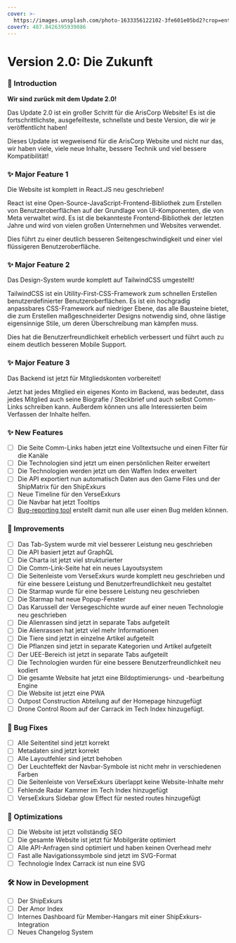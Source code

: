 ```yaml
---
cover: >-
  https://images.unsplash.com/photo-1633356122102-3fe601e05bd2?crop=entropy&cs=tinysrgb&fm=jpg&ixid=MnwxOTcwMjR8MHwxfHNlYXJjaHwxfHxyZWFjdHxlbnwwfHx8fDE2NjYzMDUwMjM&ixlib=rb-4.0.3&q=80
coverY: 487.8426395939086
---
```


# Version 2.0: Die Zukunft

### **📢 Introduction**

**Wir sind zurück mit dem Update 2.0!**

Das Update 2.0 ist ein großer Schritt für die ArisCorp Website! Es ist die fortschrittlichste, ausgefeilteste, schnellste und beste Version, die wir je veröffentlicht haben!

Dieses Update ist wegweisend für die ArisCorp Website und nicht nur das, wir haben viele, viele neue Inhalte, bessere Technik und viel bessere Kompatibilität!

### **✨ Major Feature 1**

Die Website ist komplett in React.JS neu geschrieben!

React ist eine Open-Source-JavaScript-Frontend-Bibliothek zum Erstellen von Benutzeroberflächen auf der Grundlage von UI-Komponenten, die von Meta verwaltet wird. Es ist die bekannteste Frontend-Bibliothek der letzten Jahre und wird von vielen großen Unternehmen und Websites verwendet.

Dies führt zu einer deutlich besseren Seitengeschwindigkeit und einer viel flüssigeren Benutzeroberfläche.

### **✨ Major Feature 2**

Das Design-System wurde komplett auf TailwindCSS umgestellt!

TailwindCSS ist ein Utility-First-CSS-Framework zum schnellen Erstellen benutzerdefinierter Benutzeroberflächen. Es ist ein hochgradig anpassbares CSS-Framework auf niedriger Ebene, das alle Bausteine bietet, die zum Erstellen maßgeschneiderter Designs notwendig sind, ohne lästige eigensinnige Stile, um deren Überschreibung man kämpfen muss.

Dies hat die Benutzerfreundlichkeit erheblich verbessert und führt auch zu einem deutlich besseren Mobile Support.

### **✨ Major Feature 3**

Das Backend ist jetzt für Mitgliedskonten vorbereitet!

Jetzt hat jedes Mitglied ein eigenes Konto im Backend, was bedeutet, dass jedes Mitglied auch seine Biografie / Steckbrief und auch selbst Comm-Links schreiben kann. Außerdem können uns alle Interessierten beim Verfassen der Inhalte helfen.

### **✨ New Features**

* [ ] Die Seite Comm-Links haben jetzt eine Volltextsuche und einen Filter für die Kanäle
* [ ] Die Technologien sind jetzt um einen persönlichen Reiter erweitert
* [ ] Die Technologien werden jetzt um den Waffen Index erweitert
* [ ] Die API exportiert nun automatisch Daten aus den Game Files und der ShipMatrix für den ShipExkurs
* [ ] Neue Timeline für den VerseExkurs
* [ ] Die Navbar hat jetzt Tooltips
* [ ] [Bug-reporting tool](https://www.ariscorp.de/bug-report) erstellt damit nun alle user einen Bug melden können.

### **🚀 Improvements**

* [ ] Das Tab-System wurde mit viel besserer Leistung neu geschrieben
* [ ] Die API basiert jetzt auf GraphQL
* [ ] Die Charta ist jetzt viel strukturierter
* [ ] Die Comm-Link-Seite hat ein neues Layoutsystem
* [ ] Die Seitenleiste vom VerseExkurs wurde komplett neu geschrieben und für eine bessere Leistung und Benutzerfreundlichkeit neu gestaltet
* [ ] Die Starmap wurde für eine bessere Leistung neu geschrieben
* [ ] Die Starmap hat neue Popup-Fenster
* [ ] Das Karussell der Versegeschichte wurde auf einer neuen Technologie neu geschrieben
* [ ] Die Alienrassen sind jetzt in separate Tabs aufgeteilt
* [ ] Die Alienrassen hat jetzt viel mehr Informationen
* [ ] Die Tiere sind jetzt in einzelne Artikel aufgeteilt
* [ ] Die Pflanzen sind jetzt in separate Kategorien und Artikel aufgeteilt
* [ ] Der UEE-Bereich ist jetzt in separate Tabs aufgeteilt
* [ ] Die Technologien wurden für eine bessere Benutzerfreundlichkeit neu kodiert
* [ ] Die gesamte Website hat jetzt eine Bildoptimierungs- und -bearbeitung Engine
* [ ] Die Website ist jetzt eine PWA
* [ ] Outpost Construction Abteilung auf der Homepage hinzugefügt
* [ ] Drone Control Room auf der Carrack im Tech Index hinzugefügt.

### **🐛 Bug Fixes**

* [ ] Alle Seitentitel sind jetzt korrekt
* [ ] Metadaten sind jetzt korrekt
* [ ] Alle Layoutfehler sind jetzt behoben
* [ ] Der Leuchteffekt der Navbar-Symbole ist nicht mehr in verschiedenen Farben
* [ ] Die Seitenleiste von VerseExkurs überlappt keine Website-Inhalte mehr
* [ ] Fehlende Radar Kammer im Tech Index hinzugefügt
* [ ] VerseExkurs Sidebar glow Effect für nested routes hinzugefügt

### **🧽 Optimizations**

* [ ] Die Website ist jetzt vollständig SEO
* [ ] Die gesamte Website ist jetzt für Mobilgeräte optimiert
* [ ] Alle API-Anfragen sind optimiert und haben keinen Overhead mehr
* [ ] Fast alle Navigationssymbole sind jetzt im SVG-Format
* [ ] Technologie Index Carrack ist nun eine SVG

### **🛠 Now in Development**

* [ ] Der ShipExkurs
* [ ] Der Amor Index
* [ ] Internes Dashboard für Member-Hangars mit einer ShipExkurs-Integration
* [ ] Neues Changelog System
